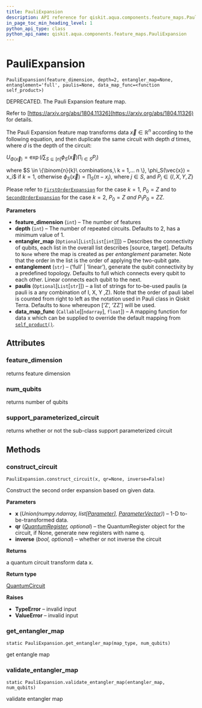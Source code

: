 ```yaml
---
title: PauliExpansion
description: API reference for qiskit.aqua.components.feature_maps.PauliExpansion
in_page_toc_min_heading_level: 1
python_api_type: class
python_api_name: qiskit.aqua.components.feature_maps.PauliExpansion
---
```


# PauliExpansion

<span id="qiskit.aqua.components.feature_maps.PauliExpansion" />

`PauliExpansion(feature_dimension, depth=2, entangler_map=None, entanglement='full', paulis=None, data_map_func=<function self_product>)`

DEPRECATED. The Pauli Expansion feature map.

Refer to [https://arxiv.org/abs/1804.11326](https://arxiv.org/abs/1804.11326) for details.

The Pauli Expansion feature map transforms data $\vec{x} \in \mathbb{R}^n$ according to the following equation, and then duplicate the same circuit with depth $d$ times, where $d$ is the depth of the circuit:

$U_{\Phi(\vec{x})}=\exp\left(i\sum_{S\subseteq [n]} \phi_S(\vec{x})\prod_{i\in S} P_i\right)$

where $S \in \{\binom{n}{k}\ combinations,\ k = 1,... n \}, \phi_S(\vec{x}) = x_i$ if $k=1$, otherwise $\phi_S(\vec{x}) = \prod_S(\pi - x_j)$, where $j \in S$, and $P_i \in \{ I, X, Y, Z \}$

Please refer to [`FirstOrderExpansion`](qiskit.aqua.components.feature_maps.FirstOrderExpansion "qiskit.aqua.components.feature_maps.FirstOrderExpansion") for the case $k = 1$, $P_0 = Z$ and to [`SecondOrderExpansion`](qiskit.aqua.components.feature_maps.SecondOrderExpansion "qiskit.aqua.components.feature_maps.SecondOrderExpansion") for the case $k = 2$, $P_0 = Z\ and\ P_1 P_0 = ZZ$.

**Parameters**

*   **feature\_dimension** (`int`) – The number of features
*   **depth** (`int`) – The number of repeated circuits. Defaults to 2, has a minimum value of 1.
*   **entangler\_map** (`Optional`\[`List`\[`List`\[`int`]]]) – Describes the connectivity of qubits, each list in the overall list describes \[source, target]. Defaults to `None` where the map is created as per *entanglement* parameter. Note that the order in the list is the order of applying the two-qubit gate.
*   **entanglement** (`str`) – (‘full’ | ‘linear’), generate the qubit connectivity by a predefined topology. Defaults to full which connects every qubit to each other. Linear connects each qubit to the next.
*   **paulis** (`Optional`\[`List`\[`str`]]) – a list of strings for to-be-used paulis (a pauli is a any combination of I, X, Y ,Z). Note that the order of pauli label is counted from right to left as the notation used in Pauli class in Qiskit Terra. Defaults to `None` whereupon \[‘Z’, ‘ZZ’] will be used.
*   **data\_map\_func** (`Callable`\[\[`ndarray`], `float`]) – A mapping function for data x which can be supplied to override the default mapping from [`self_product()`](qiskit.aqua.components.feature_maps.self_product "qiskit.aqua.components.feature_maps.self_product").

## Attributes

### feature\_dimension

returns feature dimension

### num\_qubits

returns number of qubits

### support\_parameterized\_circuit

returns whether or not the sub-class support parameterized circuit

## Methods

### construct\_circuit

<span id="qiskit.aqua.components.feature_maps.PauliExpansion.construct_circuit" />

`PauliExpansion.construct_circuit(x, qr=None, inverse=False)`

Construct the second order expansion based on given data.

**Parameters**

*   **x** (*Union(numpy.ndarray, list\[*[*Parameter*](qiskit.circuit.Parameter "qiskit.circuit.Parameter")*],* [*ParameterVector*](qiskit.circuit.ParameterVector "qiskit.circuit.ParameterVector")*)*) – 1-D to-be-transformed data.
*   **qr** ([*QuantumRegister*](qiskit.circuit.QuantumRegister "qiskit.circuit.QuantumRegister")*, optional*) – the QuantumRegister object for the circuit, if None, generate new registers with name q.
*   **inverse** (*bool, optional*) – whether or not inverse the circuit

**Returns**

a quantum circuit transform data x.

**Return type**

[QuantumCircuit](qiskit.circuit.QuantumCircuit "qiskit.circuit.QuantumCircuit")

**Raises**

*   **TypeError** – invalid input
*   **ValueError** – invalid input

### get\_entangler\_map

<span id="qiskit.aqua.components.feature_maps.PauliExpansion.get_entangler_map" />

`static PauliExpansion.get_entangler_map(map_type, num_qubits)`

get entangle map

### validate\_entangler\_map

<span id="qiskit.aqua.components.feature_maps.PauliExpansion.validate_entangler_map" />

`static PauliExpansion.validate_entangler_map(entangler_map, num_qubits)`

validate entangler map

